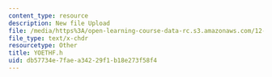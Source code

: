 ```yaml
---
content_type: resource
description: New file Upload
file: /media/https%3A/open-learning-course-data-rc.s3.amazonaws.com/12-811-tropical-meteorology-spring-2011/db57734e7faea34229f1b18e273f58f4_YOETHF.h
file_type: text/x-chdr
resourcetype: Other
title: YOETHF.h
uid: db57734e-7fae-a342-29f1-b18e273f58f4
---
```

